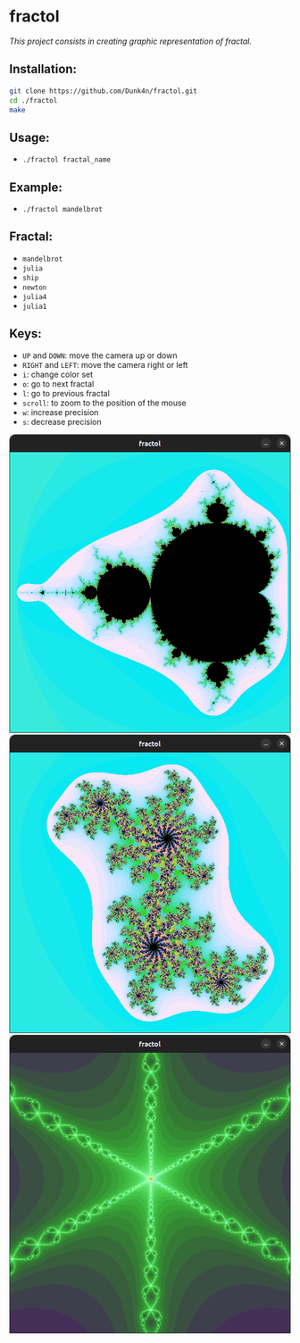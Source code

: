 # fractol

_This project consists in creating graphic representation of fractal._

## Installation:

```sh
git clone https://github.com/Dunk4n/fractol.git
cd ./fractol
make
```

## Usage:
* `./fractol fractal_name`

## Example:
* `./fractol mandelbrot`

## Fractal:
* `mandelbrot`
* `julia`
* `ship`
* `newton`
* `julia4`
* `julia1`

## Keys:
* `UP` and `DOWN`: move the camera up or down
* `RIGHT` and `LEFT`: move the camera right or left
* `i`: change color set
* `o`: go to next fractal
* `l`: go to previous fractal
* `scroll`: to zoom to the position of the mouse
* `w`: increase precision
* `s`: decrease precision

![mandelbrot](https://github.com/Dunk4n/fractol/blob/master/img/mandelbrot.png)
![julia](https://github.com/Dunk4n/fractol/blob/master/img/julia.png)
![newton](https://github.com/Dunk4n/fractol/blob/master/img/newton.png)
